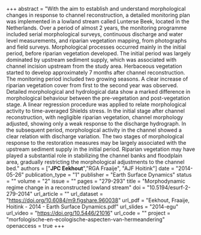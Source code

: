 +++
abstract = "With the aim to establish and understand morphological changes in response to channel reconstruction, a detailed monitoring plan was implemented in a lowland stream called Lunterse Beek, located in the Netherlands. Over a period of almost 2 years, the monitoring programme included serial morphological surveys, continuous discharge and water level measurements, and riparian vegetation mapping, from photographs and field surveys. Morphological processes occurred mainly in the initial period, before riparian vegetation developed. The initial period was largely dominated by upstream sediment supply, which was associated with channel incision upstream from the study area. Herbaceous vegetation started to develop approximately 7 months after channel reconstruction. The monitoring period included two growing seasons. A clear increase of riparian vegetation cover from first to the second year was observed. Detailed morphological and hydrological data show a marked difference in morphological behaviour between the pre-vegetation and post-vegetation stage. A linear regression procedure was applied to relate morphological activity to time-averaged Shields stress. In the initial stage after channel reconstruction, with negligible riparian vegetation, channel morphology adjusted, showing only a weak response to the discharge hydrograph. In the subsequent period, morphological activity in the channel showed a clear relation with discharge variation. The two stages of morphological response to the restoration measures may be largely associated with the upstream sediment supply in the initial period. Riparian vegetation may have played a substantial role in stabilizing the channel banks and floodplain area, gradually restricting the morphological adjustments to the channel bed."
authors = ["**JPC Eekhout**","RGA Fraaije", "AJF Hoitink"]
date = "2014-05-26"
publication_type = "1"
publisher = "Earth Surface Dynamics"
status = ""
volume = "2"
issue = ""
pages = "279-293"
title = "Morphodynamic regime change in a reconstructed lowland stream"
doi = "10.5194/esurf-2-279-2014"
url_article = ""
url_dataset = "https://doi.org/10.6084/m9.figshare.960038"
url_pdf = "Eekhout, Fraaije, Hoitink - 2014 - Earth Surface Dynamics.pdf"
url_slides = "2014-egu"
url_video = "https://doi.org/10.5446/21016"
url_code = ""
project = "morfologische-en-ecologische-aspecten-van-hermeandering"
openaccess = true
+++